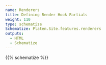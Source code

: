 ```yaml
---
name: Renderers
title: Defining Render Hook Partials
weight: 110
type: schematize
Schematize: Platen.Site.features.renderers
outputs:
  - HTML
  - Schematize
---
```


{{% schematize %}}
